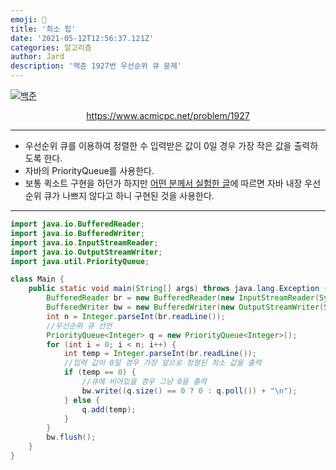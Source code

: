 ```yaml
---
emoji: 🧢
title: '최소 힙'
date: '2021-05-12T12:56:37.121Z'
categories: 알고리즘
author: Jard
description: '백준 1927번 우선순위 큐 문제'
---
```


[![백준](https://d2gd6pc034wcta.cloudfront.net/images/logo@2x.png)](https://www.acmicpc.net/problem/1927)

<div style="text-align:center"><a href="https://www.acmicpc.net/problem/1927">https://www.acmicpc.net/problem/1927</a></div>

---

- 우선순위 큐를 이용하여 정렬한 수 입력받은 값이 0일 경우 가장 작은 값을 출력하도록 한다.
- 자바의 PriorityQueue를 사용한다.
- 보통 퀵소트 구현을 하던가 하지만 <a href="https://www.joinc.co.kr/w/Site/Test/PqueueVsQsort">어떤 분께서 실험한 글</a>에 따르면 자바 내장 우선순위 큐가 나쁘지 않다고 하니 구현된 것을 사용한다.

---

```java
import java.io.BufferedReader;
import java.io.BufferedWriter;
import java.io.InputStreamReader;
import java.io.OutputStreamWriter;
import java.util.PriorityQueue;

class Main {
    public static void main(String[] args) throws java.lang.Exception {
        BufferedReader br = new BufferedReader(new InputStreamReader(System.in));
        BufferedWriter bw = new BufferedWriter(new OutputStreamWriter(System.out));
        int n = Integer.parseInt(br.readLine());
        //우선순위 큐 선언
        PriorityQueue<Integer> q = new PriorityQueue<Integer>();
        for (int i = 0; i < n; i++) {
            int temp = Integer.parseInt(br.readLine());
            //입력 값이 0일 경우 가장 앞으로 정렬된 최소 값을 출력
            if (temp == 0) {
                //큐에 비어있을 경우 그냥 0을 출력
                bw.write((q.size() == 0 ? 0 : q.poll()) + "\n");
            } else {
                q.add(temp);
            }
        }
        bw.flush();
    }
}
```
